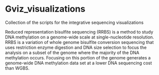 # Gviz_visualizations
Collection of the scripts for the integrative sequencing visualizations

Reduced representation bisulfite sequencing (RRBS) is a method to study DNA methylation on a genome-wide scale at single-nucleotide resolution. RRBS is a variation of whole genome bisulfite conversion sequencing that uses restriction enzyme digestion and DNA size selection to focus the analysis on a subset of the genome where the majority of the DNA methylation occurs. Focusing on this portion of the genome generates a genome-wide DNA methylation data set at a lower DNA sequencing cost than WGBS.



